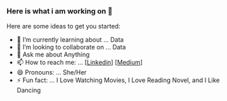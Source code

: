 ### Here is what i am working on 👋



Here are some ideas to get you started:

- 🌱 I’m currently learning about ... Data
- 👯 I’m looking to collaborate on ... Data
- 💬 Ask me about Anything
- 📫 How to reach me: ... [[Linkedin](https://www.linkedin.com/in/anggina-dwi/ )] [[Medium](https://angginadwi.medium.com/ )]
- 😄 Pronouns: ... She/Her
- ⚡ Fun fact: ... I Love Watching Movies, I Love Reading Novel, and I Like Dancing

